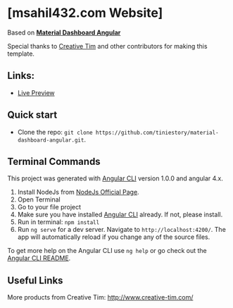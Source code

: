 # [msahil432.com Website]
Based on **[Material Dashboard Angular](https://github.com/creativetimofficial/material-dashboard-angular2/)**

Special thanks to [Creative Tim](https://github.com/creativetimofficial/) and other contributors for making this template.

## Links:

+ [Live Preview](https://www.msahil432.com)

## Quick start

- Clone the repo: `git clone https://github.com/tiniestory/material-dashboard-angular.git`.

## Terminal Commands

This project was generated with [Angular CLI](https://github.com/angular/angular-cli) version 1.0.0 and angular 4.x.

1. Install NodeJs from [NodeJs Official Page](https://nodejs.org/en).
2. Open Terminal
3. Go to your file project
4. Make sure you have installed [Angular CLI](https://github.com/angular/angular-cli) already. If not, please install.
5. Run in terminal: ```npm install```
6. Run `ng serve` for a dev server. Navigate to `http://localhost:4200/`. The app will automatically reload if you change any of the source files.

To get more help on the Angular CLI use `ng help` or go check out the [Angular CLI README](https://github.com/angular/angular-cli/blob/master/README.md).

## Useful Links

More products from Creative Tim: <http://www.creative-tim.com/>

[CHANGELOG]: ./CHANGELOG.md